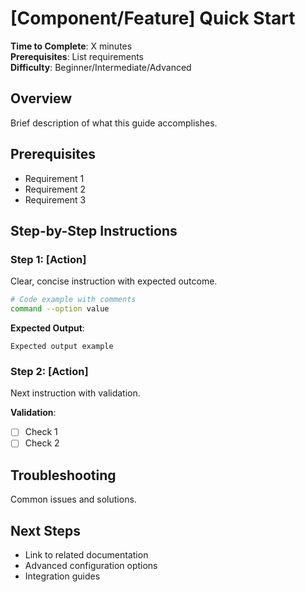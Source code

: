 # [Component/Feature] Quick Start

**Time to Complete**: X minutes  
**Prerequisites**: List requirements  
**Difficulty**: Beginner/Intermediate/Advanced  

## Overview
Brief description of what this guide accomplishes.

## Prerequisites
- Requirement 1
- Requirement 2
- Requirement 3

## Step-by-Step Instructions

### Step 1: [Action]
Clear, concise instruction with expected outcome.

```bash
# Code example with comments
command --option value
```

**Expected Output**:
```
Expected output example
```

### Step 2: [Action]
Next instruction with validation.

**Validation**:
- [ ] Check 1
- [ ] Check 2

## Troubleshooting
Common issues and solutions.

## Next Steps
- Link to related documentation
- Advanced configuration options
- Integration guides